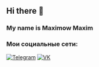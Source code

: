 ## Hi there 👋
### My name is Maximow Maxim
### Мои социальные сети: 
  [![Telegram](https://img.shields.io/badge/Telegram-2CA5E0?style=for-the-badge&logo=telegram&logoColor=white)](https://t.me/wqghjf)
  [![VK](https://img.shields.io/badge/VK-0077FF?style=for-the-badge&logo=vk&logoColor=white)]([https://vk.com/gojih)
